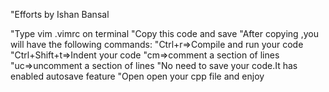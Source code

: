 "Efforts by Ishan Bansal

"Type vim .vimrc on terminal
"Copy this code and save
"After copying ,you will have the following commands:
"Ctrl+r=>Compile and run your code
"Ctrl+Shift+t=>Indent your code
"cm=>comment a section of lines
"uc=>uncomment a section of lines
"No need to save your code.It has enabled autosave feature
"Open open your cpp file and enjoy


